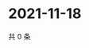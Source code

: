 # 2021-11-18

共 0 条

<!-- BEGIN WEIBO -->
<!-- 最后更新时间 Thu Nov 18 2021 16:16:51 GMT+0800 (China Standard Time) -->

<!-- END WEIBO -->

